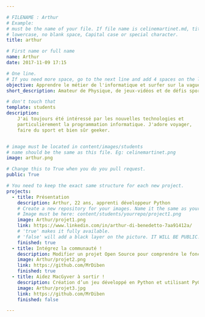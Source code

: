 ```yaml
---

# FILENAME : Arthur
# Example: 
# must be the name of your file. If file name is celinemartinet.md, title is celinemartinet.
# lowercase, no blank space, Capital case or special character.
title: arthur

# First name or full name
name: Arthur
date: 2017-11-09 17:15

# One line.
# If you need more space, go to the next line and add 4 spaces on the left, as in 'description'.
objective: Apprendre le métier de l'informatique et surfer sur la vague des nouvelles technologies !
short_description: Amateur de Physique, de jeux-vidéos et de défis sportifs.

# don't touch that
template: students
description:
    J'ai toujours été intéressé par les nouvelles technologies et 
	particulièrement la programmation informatique. J'adore voyager,
	faire du sport et bien sûr geeker.


# image must be located in content/images/students
# name should be the same as this file. Eg: celinemartinet.png
image: arthur.png

# Change this to True when you do you pull request.
public: True

# You need to keep the exact same structure for each new project.
projects:
  - title: Présentation
    description: Arthur, 22 ans, apprenti développeur Python
    # Create a new repository for your images. Name it the same as your nickname and profile picture.
    # Image must be here: content/students/yourrepo/project1.png
    image: Arthur/projet1.png
    link: https://www.linkedin.com/in/arthur-di-benedetto-7aa91412a/
    # 'true' makes it fully available.
    # 'false' will add a black layer on the picture. IT WILL BE PUBLIC!
    finished: true
  - title: Intégrez la communauté !
    description: Modifier un projet Open Source pour comprendre le fonctionnement de Git, de Github et des pull requests. 
    image: Arthur/projet2.png
    link: https://github.com/MrDiben
    finished: true
  - title: Aidez MacGyver à sortir !
    description: Création d’un jeu développé en Python et utilisant PyGame.
    image: Arthur/projet3.jpg
    link: https://github.com/MrDiben
    finished: false

---
```

